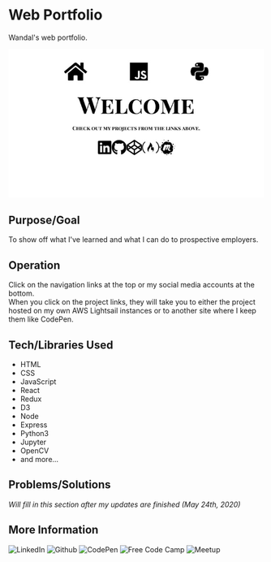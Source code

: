 # Web Portfolio
Wandal's web portfolio.

![Screenshot](screenshot.jpg)

## Purpose/Goal
To show off what I've learned and what I can do to prospective employers.

## Operation
Click on the navigation links at the top or my social media accounts at the bottom.  
When you click on the project links, they will take you to either the project hosted on my own AWS Lightsail instances or to another site where I keep them like CodePen.

## Tech/Libraries Used
* HTML
* CSS
* JavaScript
* React
* Redux
* D3
* Node
* Express
* Python3
* Jupyter
* OpenCV
* and more...

## Problems/Solutions
_Will fill in this section after my updates are finished (May 24th, 2020)_

## More Information
![LinkedIn](https://www.linkedin.com/in/wmcooper2/)
![Github](https://github.com/wmcooper2)
![CodePen](https://codepen.io/wmcooper2)
![Free Code Camp](https://www.freecodecamp.org/wmcooper2)
![Meetup](https://www.meetup.com/members/220584428/)
